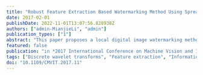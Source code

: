 ```yaml
---
title: "Robust Feature Extraction Based Watermarking Method Using Spread Transform Dither Modulation"
date: 2017-02-01
publishDate: 2022-11-01T13:07:56.828938Z
authors: ["admin-MianjieLi", "admin"]
publication_types: ["1"]
abstract: "This paper proposes a local digital image watermarking method based on robust feature extraction. A robust feature extraction method is proposed based on DAISY to extract feature regions. Each feature region is decomposed into approximation and details sub-bands by wavelet transform and the watermark is then embedded into and/or extracted from the approximation coefficients. Spread Transform Dither Modulation is applied to embed and extract the watermark. Multiple copies of watermark images are embedded into the feature regions to increase the success rate of watermark extraction and meanwhile improve the robustness. Experimental results show the very good image quality of the watermarked image and the low Bit Error Rate of watermark extraction. Furthermore, the comparison results indicate the better performance and higher robustness of the proposed scheme when under various attacks comparing with the existing methods."
featured: false
publication: "in *2017 International Conference on Machine Vision and Information Technology (CMVIT)*"
tags: ["Discrete wavelet transforms", "Feature extraction", "Information technology", "Local Digital Image Watermarking", "Modulation", "Robust Feature Extraction", "Robustness", "Spread Transform Dither Modulation", "Watermarking"]
doi: "10.1109/CMVIT.2017.11"
---
```


